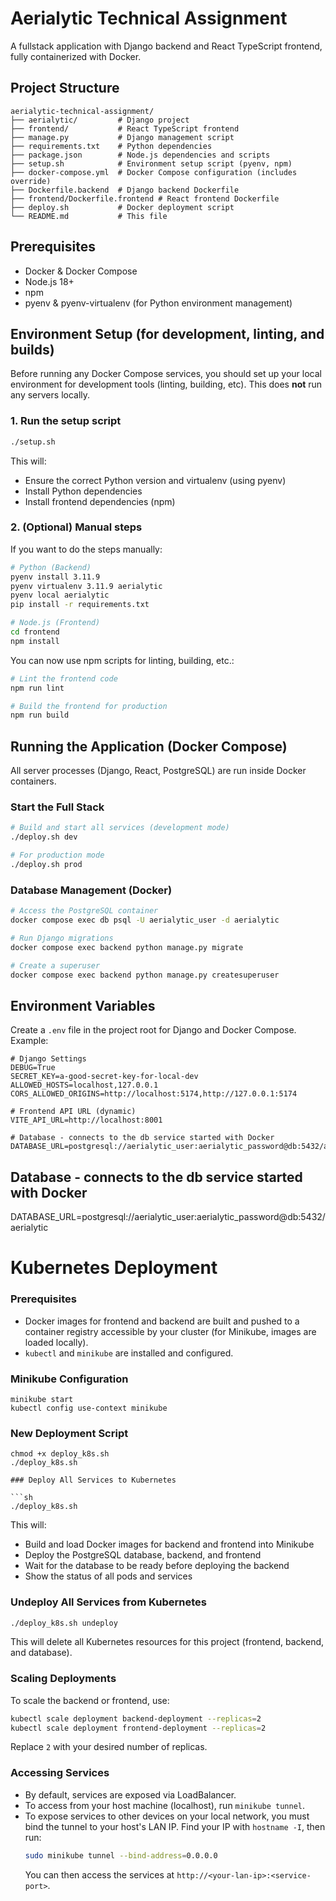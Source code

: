 # Aerialytic Technical Assignment

A fullstack application with Django backend and React TypeScript frontend, fully containerized with Docker.

## Project Structure

```
aerialytic-technical-assignment/
├── aerialytic/         # Django project
├── frontend/           # React TypeScript frontend
├── manage.py           # Django management script
├── requirements.txt    # Python dependencies
├── package.json        # Node.js dependencies and scripts
├── setup.sh            # Environment setup script (pyenv, npm)
├── docker-compose.yml  # Docker Compose configuration (includes override)
├── Dockerfile.backend  # Django backend Dockerfile
├── frontend/Dockerfile.frontend # React frontend Dockerfile
├── deploy.sh           # Docker deployment script
└── README.md           # This file
```

## Prerequisites

- Docker & Docker Compose
- Node.js 18+
- npm
- pyenv & pyenv-virtualenv (for Python environment management)

## Environment Setup (for development, linting, and builds)

Before running any Docker Compose services, you should set up your local environment for development tools (linting, building, etc). This does **not** run any servers locally.

### 1. Run the setup script

```bash
./setup.sh
```
This will:
- Ensure the correct Python version and virtualenv (using pyenv)
- Install Python dependencies
- Install frontend dependencies (npm)

### 2. (Optional) Manual steps
If you want to do the steps manually:
```bash
# Python (Backend)
pyenv install 3.11.9
pyenv virtualenv 3.11.9 aerialytic
pyenv local aerialytic
pip install -r requirements.txt

# Node.js (Frontend)
cd frontend
npm install
```

You can now use npm scripts for linting, building, etc.:
```bash
# Lint the frontend code
npm run lint

# Build the frontend for production
npm run build
```

## Running the Application (Docker Compose)

All server processes (Django, React, PostgreSQL) are run inside Docker containers.

### Start the Full Stack

```bash
# Build and start all services (development mode)
./deploy.sh dev

# For production mode
./deploy.sh prod
```

### Database Management (Docker)

```bash
# Access the PostgreSQL container
docker compose exec db psql -U aerialytic_user -d aerialytic

# Run Django migrations
docker compose exec backend python manage.py migrate

# Create a superuser
docker compose exec backend python manage.py createsuperuser
```

## Environment Variables

Create a `.env` file in the project root for Django and Docker Compose. Example:

```env
# Django Settings
DEBUG=True
SECRET_KEY=a-good-secret-key-for-local-dev
ALLOWED_HOSTS=localhost,127.0.0.1
CORS_ALLOWED_ORIGINS=http://localhost:5174,http://127.0.0.1:5174

# Frontend API URL (dynamic)
VITE_API_URL=http://localhost:8001

# Database - connects to the db service started with Docker
DATABASE_URL=postgresql://aerialytic_user:aerialytic_password@db:5432/aerialytic
```

## Database - connects to the db service started with Docker
DATABASE_URL=postgresql://aerialytic_user:aerialytic_password@db:5432/aerialytic


# Kubernetes Deployment

### Prerequisites
- Docker images for frontend and backend are built and pushed to a container registry accessible by your cluster (for Minikube, images are loaded locally).
- `kubectl` and `minikube` are installed and configured.

### Minikube Configuration
```
minikube start
kubectl config use-context minikube
```

### New Deployment Script
```
chmod +x deploy_k8s.sh
./deploy_k8s.sh

### Deploy All Services to Kubernetes

```sh
./deploy_k8s.sh
```
This will:
- Build and load Docker images for backend and frontend into Minikube
- Deploy the PostgreSQL database, backend, and frontend
- Wait for the database to be ready before deploying the backend
- Show the status of all pods and services

### Undeploy All Services from Kubernetes

```sh
./deploy_k8s.sh undeploy
```
This will delete all Kubernetes resources for this project (frontend, backend, and database).

### Scaling Deployments
To scale the backend or frontend, use:
```sh
kubectl scale deployment backend-deployment --replicas=2
kubectl scale deployment frontend-deployment --replicas=2
```
Replace `2` with your desired number of replicas.

### Accessing Services
- By default, services are exposed via LoadBalancer.
- To access from your host machine (localhost), run `minikube tunnel`.
- To expose services to other devices on your local network, you must bind the tunnel to your host's LAN IP. Find your IP with `hostname -I`, then run:
  ```sh
  sudo minikube tunnel --bind-address=0.0.0.0
  ```
  You can then access the services at `http://<your-lan-ip>:<service-port>`.
